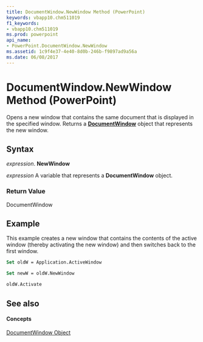 ```yaml
---
title: DocumentWindow.NewWindow Method (PowerPoint)
keywords: vbapp10.chm511019
f1_keywords:
- vbapp10.chm511019
ms.prod: powerpoint
api_name:
- PowerPoint.DocumentWindow.NewWindow
ms.assetid: 1c9f4e37-4e40-8d0b-246b-f9897ad9a56a
ms.date: 06/08/2017
---
```



# DocumentWindow.NewWindow Method (PowerPoint)

Opens a new window that contains the same document that is displayed in the specified window. Returns a  **[DocumentWindow](PowerPoint.DocumentWindow.md)** object that represents the new window.


## Syntax

 _expression_. **NewWindow**

 _expression_ A variable that represents a **DocumentWindow** object.


### Return Value

DocumentWindow


## Example

This example creates a new window that contains the contents of the active window (thereby activating the new window) and then switches back to the first window.


```vb
Set oldW = Application.ActiveWindow

Set newW = oldW.NewWindow

oldW.Activate
```


## See also


#### Concepts


[DocumentWindow Object](PowerPoint.DocumentWindow.md)


